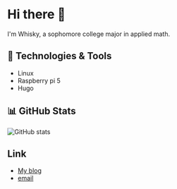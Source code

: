 # Hi there 👋

I'm Whisky, a sophomore college major in applied math.

## 🔧 Technologies & Tools
- Linux
- Raspberry pi 5
- Hugo

## 📊 GitHub Stats
![GitHub stats](https://github-readme-stats.vercel.app/api?username=weichenlin1209&show_icons=true&theme=radical&langs_count=6)

## Link
- [My blog](https://www.windson.cc/)
- [email](mailto:info@windson.cc)

